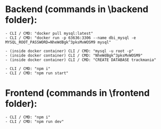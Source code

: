 # Backend (commands in \backend folder): 
	- CLI / CMD: "docker pull mysql:latest"
	- CLI / CMD: "docker run -p 63636:3306 --name dbi_mysql -e MYSQL_ROOT_PASSWORD=NheWdBgk^3pksMvWOSM9 mysql"
	
	- (inside docker container) CLI / CMD: "mysql -u root -p" 
	- (inside docker container) CLI / CMD: "NheWdBgk^3pksMvWOSM9"
	- (inside docker container) CLI / CMD: "CREATE DATABASE trackmania"

	- CLI / CMD: "npm i"
	- CLI / CMD: "npm run start"

# Frontend (commands in \frontend folder):
	- CLI / CMD: "npm i"
	- CLI / CMD: "npm run dev"
